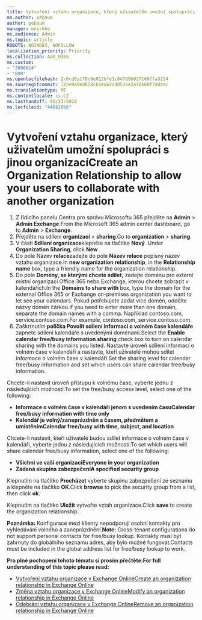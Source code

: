```yaml
---
title: Vytvoření vztahu organizace, který uživatelům umožní spolupráci s jinou organizací
ms.author: pebaum
author: pebaum
manager: mnirkhe
ms.audience: Admin
ms.topic: article
ROBOTS: NOINDEX, NOFOLLOW
localization_priority: Priority
ms.collection: Adm_O365
ms.custom:
- "3800014"
- "898"
ms.openlocfilehash: 2c6cd6a178c6e012bfe1c8d769b037168ffa3254
ms.sourcegitcommit: 722e9a0ed058cb1eab2dd053be2418b60f7d4aac
ms.translationtype: MT
ms.contentlocale: cs-CZ
ms.lasthandoff: 06/23/2020
ms.locfileid: "44862066"
---
```

# <a name="create-an-organization-relationship-to-allow-your-users-to-collaborate-with-another-organization"></a><span data-ttu-id="dabdf-102">Vytvoření vztahu organizace, který uživatelům umožní spolupráci s jinou organizací</span><span class="sxs-lookup"><span data-stu-id="dabdf-102">Create an Organization Relationship to allow your users to collaborate with another organization</span></span>

1. <span data-ttu-id="dabdf-103">Z řídicího panelu Centra pro správu Microsoftu 365 přejděte na **Admin**  >  **Admin Exchange**.</span><span class="sxs-lookup"><span data-stu-id="dabdf-103">From the Microsoft 365 admin center dashboard, go to **Admin** > **Exchange**.</span></span>
2. <span data-ttu-id="dabdf-104">Přejděte na sdílení **organizací**  >  **sharing**.</span><span class="sxs-lookup"><span data-stu-id="dabdf-104">Go to **organization** > **sharing**.</span></span>
3. <span data-ttu-id="dabdf-105">V části **Sdílení organizace**klepněte na tlačítko **Nový** .</span><span class="sxs-lookup"><span data-stu-id="dabdf-105">Under **Organization Sharing**, click **New** .</span></span>
4. <span data-ttu-id="dabdf-106">Do pole Název **relace**zadejte do pole **Název relace** popisný název vztahu organizace.</span><span class="sxs-lookup"><span data-stu-id="dabdf-106">In **new organization relationship**, in the **Relationship name** box, type a friendly name for the organization relationship.</span></span>
5. <span data-ttu-id="dabdf-107">Do pole **Domény, se kterými chcete sdílet,** zadejte doménu pro externí místní organizaci Office 365 nebo Exchange, kterou chcete zobrazit v kalendářích.</span><span class="sxs-lookup"><span data-stu-id="dabdf-107">In the **Domains to share with** box, type the domain for the external Office 365 or Exchange on-premises organization you want to let see your calendars.</span></span> <span data-ttu-id="dabdf-108">Pokud potřebujete zadat více domén, oddělte názvy domén čárkou.</span><span class="sxs-lookup"><span data-stu-id="dabdf-108">If you need to enter more than one domain, separate the domain names with a comma.</span></span> <span data-ttu-id="dabdf-109">Například contoso.com, service.contoso.com.</span><span class="sxs-lookup"><span data-stu-id="dabdf-109">For example, contoso.com, service.contoso.com.</span></span>
6. <span data-ttu-id="dabdf-110">Zaškrtnutím **políčka Povolit sdílení informací o volném čase kalendáře** zapnete sdílení kalendáře s uvedenými doménami.</span><span class="sxs-lookup"><span data-stu-id="dabdf-110">Select the **Enable calendar free/busy information sharing** check box to turn on calendar sharing with the domains you listed.</span></span> <span data-ttu-id="dabdf-111">Nastavte úroveň sdílení informací o volném čase v kalendáři a nastavte, kteří uživatelé mohou sdílet informace o volném čase v kalendáři.</span><span class="sxs-lookup"><span data-stu-id="dabdf-111">Set the sharing level for calendar free/busy information and set which users can share calendar free/busy information.</span></span>  

<span data-ttu-id="dabdf-112">Chcete-li nastavit úroveň přístupu k volnému čase, vyberte jednu z následujících možností:</span><span class="sxs-lookup"><span data-stu-id="dabdf-112">To set the free/busy access level, select one of the following:</span></span>

- <span data-ttu-id="dabdf-113">**Informace o volném čase v kalendáři jenom s uvedením času**</span><span class="sxs-lookup"><span data-stu-id="dabdf-113">**Calendar free/busy information with time only**</span></span>
- <span data-ttu-id="dabdf-114">**Kalendář je volný/zaneprázdněn s časem, předmětem a umístěním**</span><span class="sxs-lookup"><span data-stu-id="dabdf-114">**Calendar free/busy with time, subject, and location**</span></span>  

 <span data-ttu-id="dabdf-115">Chcete-li nastavit, kteří uživatelé budou sdílet informace o volném čase v kalendáři, vyberte jednu z následujících možností:</span><span class="sxs-lookup"><span data-stu-id="dabdf-115">To set which users will share calendar free/busy information, select one of the following:</span></span>

- <span data-ttu-id="dabdf-116">**Všichni ve vaší organizaci**</span><span class="sxs-lookup"><span data-stu-id="dabdf-116">**Everyone in your organization**</span></span>
- <span data-ttu-id="dabdf-117">**Zadaná skupina zabezpečení**</span><span class="sxs-lookup"><span data-stu-id="dabdf-117">**A specified security group**</span></span>  

<span data-ttu-id="dabdf-118">Klepnutím na tlačítko **Procházet** vyberte skupinu zabezpečení ze seznamu a klepněte na tlačítko **OK**.</span><span class="sxs-lookup"><span data-stu-id="dabdf-118">Click **browse** to pick the security group from a list, then click **ok**.</span></span>

<span data-ttu-id="dabdf-119">Klepnutím na tlačítko **Uložit** vytvořte vztah organizace.</span><span class="sxs-lookup"><span data-stu-id="dabdf-119">Click **save** to create the organization relationship.</span></span>  

<span data-ttu-id="dabdf-120">**Poznámka:** Konfigurace mezi klienty nepodporují osobní kontakty pro vyhledávání volného a zaneprázdnění.</span><span class="sxs-lookup"><span data-stu-id="dabdf-120">**Note:** Cross-tenant configurations do not support personal contacts for free/busy lookup.</span></span> <span data-ttu-id="dabdf-121">Kontakty musí být zahrnuty do globálního seznamu adres, aby bylo možné fungovat.</span><span class="sxs-lookup"><span data-stu-id="dabdf-121">Contacts must be included in the global address list for free/busy lookup to work.</span></span>

<span data-ttu-id="dabdf-122">**Pro plné pochopení tohoto tématu si prosím přečtěte:**</span><span class="sxs-lookup"><span data-stu-id="dabdf-122">**For full understanding of this topic please read:**</span></span>

- [<span data-ttu-id="dabdf-123">Vytvoření vztahu organizace v Exchange Online</span><span class="sxs-lookup"><span data-stu-id="dabdf-123">Create an organization relationship in Exchange Online</span></span>](https://docs.microsoft.com/exchange/sharing/organization-relationships/create-an-organization-relationship)
- [<span data-ttu-id="dabdf-124">Změna vztahu organizace v Exchange Online</span><span class="sxs-lookup"><span data-stu-id="dabdf-124">Modify an organization relationship in Exchange Online</span></span>](https://docs.microsoft.com/exchange/sharing/organization-relationships/modify-an-organization-relationship)
- [<span data-ttu-id="dabdf-125">Odebrání vztahu organizace v Exchange Online</span><span class="sxs-lookup"><span data-stu-id="dabdf-125">Remove an organization relationship in Exchange Online</span></span>](https://docs.microsoft.com/exchange/sharing/organization-relationships/remove-an-organization-relationship)
